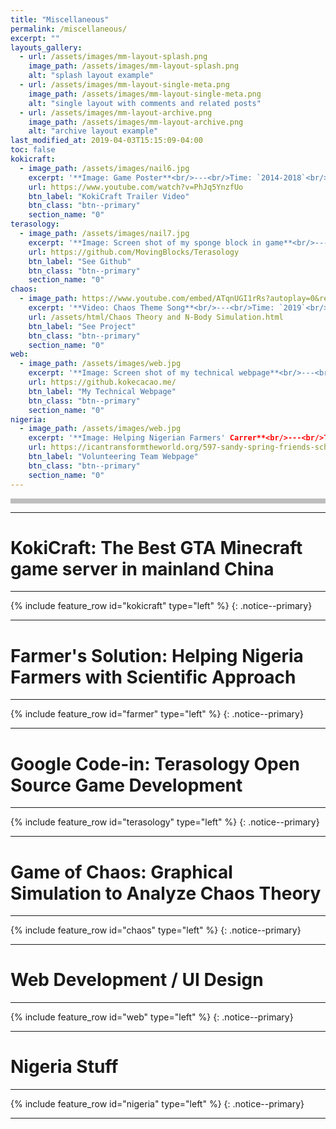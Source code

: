 ```yaml
---
title: "Miscellaneous"
permalink: /miscellaneous/
excerpt: ""
layouts_gallery:
  - url: /assets/images/mm-layout-splash.png
    image_path: /assets/images/mm-layout-splash.png
    alt: "splash layout example"
  - url: /assets/images/mm-layout-single-meta.png
    image_path: /assets/images/mm-layout-single-meta.png
    alt: "single layout with comments and related posts"
  - url: /assets/images/mm-layout-archive.png
    image_path: /assets/images/mm-layout-archive.png
    alt: "archive layout example"
last_modified_at: 2019-04-03T15:15:09-04:00
toc: false
kokicraft:
  - image_path: /assets/images/nail6.jpg
    excerpt: '**Image: Game Poster**<br/>---<br/>Time: `2014-2018`<br/>Achievements: `First Buesness Created by Myself` `344,941 players` `$500 USD/month`<br/><br/> >> This is a well-known Minecraft Server in China founded, hosted, and coded by myself. In my 13 years old, it was my first business creating $500 USD per month. I learned how to host a server, prevent DDoS attacks, use SQL Databases, optimize the experience, handling relationships with other competitors, and program a game. During the process, many players and developers who enjoyed my server joined the team and helped to create texture, videos, etc... for my server.'
    url: https://www.youtube.com/watch?v=PhJq5YnzfUo
    btn_label: "KokiCraft Trailer Video"
    btn_class: "btn--primary"
    section_name: "0"
terasology:
  - image_path: /assets/images/nail7.jpg
    excerpt: '**Image: Screen shot of my sponge block in game**<br/>---<br/>Time: `2018`<br/>Achievements: `added another End Dimension in the game` `added sponge blocks in the game`<br/><br/> >> This highschool competition, organized by Google, divides real world problems from various companies into smaller tasks for competitors to choose from and finalize. I joined an open-source project on Github developing a game called Terasology. There, I implemented a new Sponge Block and a new End Biome using Java. Not only did this give me an award for recognition, it also taught me the method of task division that I used to provide learning opportunities to novices in my robotics club. This way, they can merge with other team members easily.'
    url: https://github.com/MovingBlocks/Terasology
    btn_label: "See Github"
    btn_class: "btn--primary"
    section_name: "0"
chaos:
  - image_path: https://www.youtube.com/embed/ATqnUGI1rRs?autoplay=0&rel=0&showinfo=0&loop=0&playlist=ATqnUGI1rRs
    excerpt: '**Video: Chaos Theme Song**<br/>---<br/>Time: `2019`<br/>Achievements: `Simulation of Chaos System` `Analyze Generated Data using Visualizations` `Theme song generation`<br/><br/> >> This project investigates Chaos theory, a study that concerns the predictability of a system. The theme song relates the patterns ofn the logistical map to people’s auditory system, creating an intuitive way to interpret chaos theory. The project (see button below) creates an interactive 3D demo using a 3-body system. It also generates a logistical map representing the sensitivity of different parameters.'
    url: /assets/html/Chaos Theory and N-Body Simulation.html
    btn_label: "See Project"
    btn_class: "btn--primary"
    section_name: "0"
web:
  - image_path: /assets/images/web.jpg
    excerpt: '**Image: Screen shot of my technical webpage**<br/>---<br/>Time: `2018`<br/>Achievements: `UI Design` `html` `Ruby Jekyll` `java script`<br/><br/> >> I coded this website using Jekyll framework. Making icons, Web UI Design, Minecraft Inventory UI Design are also my strengths. But now, let me show you my technical webpage.'
    url: https://github.kokecacao.me/
    btn_label: "My Technical Webpage"
    btn_class: "btn--primary"
    section_name: "0"
nigeria:
  - image_path: /assets/images/web.jpg
    excerpt: '**Image: Helping Nigerian Farmers' Carrer**<br/>---<br/>Time: `2018`<br/>Achievements: `...`<br/><br/> >> 597 Sandy Spring Friends School - Leadership Initiatives IBIP'
    url: https://icantransformtheworld.org/597-sandy-spring-friends-school/
    btn_label: "Volunteering Team Webpage"
    btn_class: "btn--primary"
    section_name: "0"
---
```

<div style="background:#afafafcc;height:8px;"></div>

---
# KokiCraft: The Best GTA Minecraft game server in mainland China
---
{% include feature_row id="kokicraft" type="left" %}
{: .notice--primary}

---
# Farmer's Solution: Helping Nigeria Farmers with Scientific Approach
---
{% include feature_row id="farmer" type="left" %}
{: .notice--primary}


---
# Google Code-in: Terasology Open Source Game Development
---
{% include feature_row id="terasology" type="left" %}
{: .notice--primary}

---
# Game of Chaos: Graphical Simulation to Analyze Chaos Theory
---
{% include feature_row id="chaos" type="left" %}
{: .notice--primary}


---
# Web Development / UI Design
---
{% include feature_row id="web" type="left" %}
{: .notice--primary}

---
# Nigeria Stuff
---
{% include feature_row id="nigeria" type="left" %}
{: .notice--primary}

---
